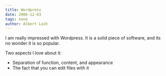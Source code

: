 ```yaml
---
title: Wordpress
date: 2006-12-03
tags: none
author: Albert Lash
---
```

I am really impressed with Wordpress. It is a solid piece of software, and its no wonder it is so popular.

Two aspects I love about it:

* Separation of function, content, and appearance
* The fact that you can edit files with it

